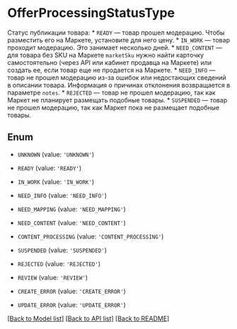 # OfferProcessingStatusType

Статус публикации товара:  * `READY` — товар прошел модерацию. Чтобы разместить его на Маркете, установите для него цену. * `IN_WORK` — товар проходит модерацию. Это занимает несколько дней. * `NEED_CONTENT` — для товара без SKU на Маркете `marketSku` нужно найти карточку самостоятельно (через API или кабинет продавца на Маркете) или создать ее, если товар еще не продается на Маркете. * `NEED_INFO` — товар не прошел модерацию из-за ошибок или недостающих сведений в описании товара. Информация о причинах отклонения возвращается в параметре `notes`. * `REJECTED` — товар не прошел модерацию, так как Маркет не планирует размещать подобные товары. * `SUSPENDED` — товар не прошел модерацию, так как Маркет пока не размещает подобные товары. 

## Enum

* `UNKNOWN` (value: `'UNKNOWN'`)

* `READY` (value: `'READY'`)

* `IN_WORK` (value: `'IN_WORK'`)

* `NEED_INFO` (value: `'NEED_INFO'`)

* `NEED_MAPPING` (value: `'NEED_MAPPING'`)

* `NEED_CONTENT` (value: `'NEED_CONTENT'`)

* `CONTENT_PROCESSING` (value: `'CONTENT_PROCESSING'`)

* `SUSPENDED` (value: `'SUSPENDED'`)

* `REJECTED` (value: `'REJECTED'`)

* `REVIEW` (value: `'REVIEW'`)

* `CREATE_ERROR` (value: `'CREATE_ERROR'`)

* `UPDATE_ERROR` (value: `'UPDATE_ERROR'`)

[[Back to Model list]](../README.md#documentation-for-models) [[Back to API list]](../README.md#documentation-for-api-endpoints) [[Back to README]](../README.md)



